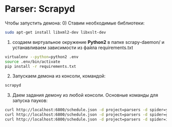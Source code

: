 # Parser: Scrapyd
Чтобы запустить демона:
0) Ставим необходимые библиотеки:
```sh
sudo apt-get install libxml2-dev libxslt-dev 
```
1) создаем виртуальное окружение **Python2** в папке scrapy-daemon/ и устанавливаем зависимости из файла requirements.txt
```sh
virtualenv --python=python2 .env
source .env/bin/activate
pip install -r requirements.txt
```
2) Запускаем демона из консоли, командой: 
```sh
scrapyd
```
3) Даем задания демону из любой консоли.
Основные команды для запуска пауков:
```sh
curl http://localhost:6800/schedule.json -d project=parsers -d spider=yandex -d django_task_id=1 -d query=cat -d pages=2
curl http://localhost:6800/schedule.json -d project=parsers -d spider=google -d django_task_id=1 -d query=cat -d pages=2
curl http://localhost:6800/schedule.json -d project=parsers -d spider=instagram -d django_task_id=1 -d query=cat -d pages=2
```
